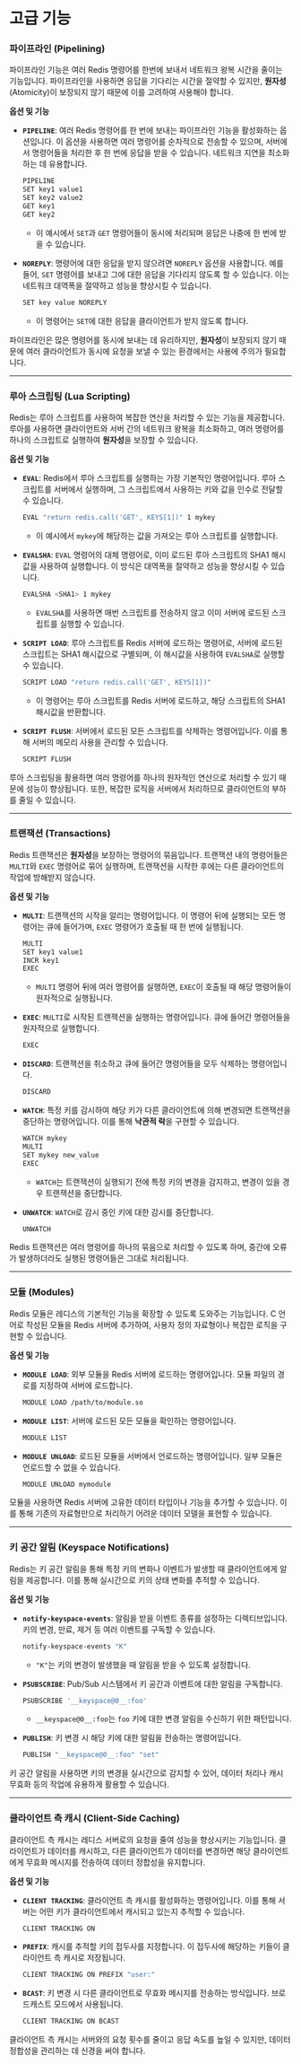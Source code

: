 # 고급 기능

### **파이프라인 (Pipelining)**

파이프라인 기능은 여러 Redis 명령어를 한번에 보내서 네트워크 왕복 시간을 줄이는 기능입니다. 파이프라인을 사용하면 응답을 기다리는 시간을 절약할 수 있지만, **원자성**(Atomicity)이 보장되지 않기 때문에 이를 고려하여 사용해야 합니다.

**옵션 및 기능**

*   **`PIPELINE`**: 여러 Redis 명령어를 한 번에 보내는 파이프라인 기능을 활성화하는 옵션입니다. 이 옵션을 사용하면 여러 명령어를 순차적으로 전송할 수 있으며, 서버에서 명령어들을 처리한 후 한 번에 응답을 받을 수 있습니다. 네트워크 지연을 최소화하는 데 유용합니다.

    ```bash
    PIPELINE
    SET key1 value1
    SET key2 value2
    GET key1
    GET key2
    ```

    * 이 예시에서 `SET`과 `GET` 명령어들이 동시에 처리되며 응답은 나중에 한 번에 받을 수 있습니다.
*   **`NOREPLY`**: 명령어에 대한 응답을 받지 않으려면 `NOREPLY` 옵션을 사용합니다. 예를 들어, `SET` 명령어를 보내고 그에 대한 응답을 기다리지 않도록 할 수 있습니다. 이는 네트워크 대역폭을 절약하고 성능을 향상시킬 수 있습니다.

    ```bash
    SET key value NOREPLY
    ```

    * 이 명령어는 `SET`에 대한 응답을 클라이언트가 받지 않도록 합니다.

파이프라인은 많은 명령어를 동시에 보내는 데 유리하지만, **원자성**이 보장되지 않기 때문에 여러 클라이언트가 동시에 요청을 보낼 수 있는 환경에서는 사용에 주의가 필요합니다.

***

### **루아 스크립팅 (Lua Scripting)**

Redis는 루아 스크립트를 사용하여 복잡한 연산을 처리할 수 있는 기능을 제공합니다. 루아를 사용하면 클라이언트와 서버 간의 네트워크 왕복을 최소화하고, 여러 명령어를 하나의 스크립트로 실행하여 **원자성**을 보장할 수 있습니다.

**옵션 및 기능**

*   **`EVAL`**: Redis에서 루아 스크립트를 실행하는 가장 기본적인 명령어입니다. 루아 스크립트를 서버에서 실행하며, 그 스크립트에서 사용하는 키와 값을 인수로 전달할 수 있습니다.

    ```bash
    EVAL "return redis.call('GET', KEYS[1])" 1 mykey
    ```

    * 이 예시에서 `mykey`에 해당하는 값을 가져오는 루아 스크립트를 실행합니다.
*   **`EVALSHA`**: `EVAL` 명령어의 대체 명령어로, 이미 로드된 루아 스크립트의 SHA1 해시값을 사용하여 실행합니다. 이 방식은 대역폭을 절약하고 성능을 향상시킬 수 있습니다.

    ```bash
    EVALSHA <SHA1> 1 mykey
    ```

    * `EVALSHA`를 사용하면 매번 스크립트를 전송하지 않고 이미 서버에 로드된 스크립트를 실행할 수 있습니다.
*   **`SCRIPT LOAD`**: 루아 스크립트를 Redis 서버에 로드하는 명령어로, 서버에 로드된 스크립트는 SHA1 해시값으로 구별되며, 이 해시값을 사용하여 `EVALSHA`로 실행할 수 있습니다.

    ```bash
    SCRIPT LOAD "return redis.call('GET', KEYS[1])"
    ```

    * 이 명령어는 루아 스크립트를 Redis 서버에 로드하고, 해당 스크립트의 SHA1 해시값을 반환합니다.
*   **`SCRIPT FLUSH`**: 서버에서 로드된 모든 스크립트를 삭제하는 명령어입니다. 이를 통해 서버의 메모리 사용을 관리할 수 있습니다.

    ```bash
    SCRIPT FLUSH
    ```

루아 스크립팅을 활용하면 여러 명령어를 하나의 원자적인 연산으로 처리할 수 있기 때문에 성능이 향상됩니다. 또한, 복잡한 로직을 서버에서 처리하므로 클라이언트의 부하를 줄일 수 있습니다.

***

### **트랜잭션 (Transactions)**

Redis 트랜잭션은 **원자성**을 보장하는 명령어의 묶음입니다. 트랜잭션 내의 명령어들은 `MULTI`와 `EXEC` 명령어로 묶어 실행하며, 트랜잭션을 시작한 후에는 다른 클라이언트의 작업에 방해받지 않습니다.

**옵션 및 기능**

*   **`MULTI`**: 트랜잭션의 시작을 알리는 명령어입니다. 이 명령어 뒤에 실행되는 모든 명령어는 큐에 들어가며, `EXEC` 명령어가 호출될 때 한 번에 실행됩니다.

    ```bash
    MULTI
    SET key1 value1
    INCR key1
    EXEC
    ```

    * `MULTI` 명령어 뒤에 여러 명령어를 실행하면, `EXEC`이 호출될 때 해당 명령어들이 원자적으로 실행됩니다.
*   **`EXEC`**: `MULTI`로 시작된 트랜잭션을 실행하는 명령어입니다. 큐에 들어간 명령어들을 원자적으로 실행합니다.

    ```bash
    EXEC
    ```
*   **`DISCARD`**: 트랜잭션을 취소하고 큐에 들어간 명령어들을 모두 삭제하는 명령어입니다.

    ```bash
    DISCARD
    ```
*   **`WATCH`**: 특정 키를 감시하여 해당 키가 다른 클라이언트에 의해 변경되면 트랜잭션을 중단하는 명령어입니다. 이를 통해 **낙관적 락**을 구현할 수 있습니다.

    ```bash
    WATCH mykey
    MULTI
    SET mykey new_value
    EXEC
    ```

    * `WATCH`는 트랜잭션이 실행되기 전에 특정 키의 변경을 감지하고, 변경이 있을 경우 트랜잭션을 중단합니다.
*   **`UNWATCH`**: `WATCH`로 감시 중인 키에 대한 감시를 중단합니다.

    ```bash
    UNWATCH
    ```

Redis 트랜잭션은 여러 명령어를 하나의 묶음으로 처리할 수 있도록 하며, 중간에 오류가 발생하더라도 실행된 명령어들은 그대로 처리됩니다.

***

### **모듈 (Modules)**

Redis 모듈은 레디스의 기본적인 기능을 확장할 수 있도록 도와주는 기능입니다. C 언어로 작성된 모듈을 Redis 서버에 추가하여, 사용자 정의 자료형이나 복잡한 로직을 구현할 수 있습니다.

**옵션 및 기능**

*   **`MODULE LOAD`**: 외부 모듈을 Redis 서버에 로드하는 명령어입니다. 모듈 파일의 경로를 지정하여 서버에 로드합니다.

    ```bash
    MODULE LOAD /path/to/module.so
    ```
*   **`MODULE LIST`**: 서버에 로드된 모든 모듈을 확인하는 명령어입니다.

    ```bash
    MODULE LIST
    ```
*   **`MODULE UNLOAD`**: 로드된 모듈을 서버에서 언로드하는 명령어입니다. 일부 모듈은 언로드할 수 없을 수 있습니다.

    ```bash
    MODULE UNLOAD mymodule
    ```

모듈을 사용하면 Redis 서버에 고유한 데이터 타입이나 기능을 추가할 수 있습니다. 이를 통해 기존의 자료형만으로 처리하기 어려운 데이터 모델을 표현할 수 있습니다.

***

### **키 공간 알림 (Keyspace Notifications)**

Redis는 키 공간 알림을 통해 특정 키의 변화나 이벤트가 발생할 때 클라이언트에게 알림을 제공합니다. 이를 통해 실시간으로 키의 상태 변화를 추적할 수 있습니다.

**옵션 및 기능**

*   **`notify-keyspace-events`**: 알림을 받을 이벤트 종류를 설정하는 디렉티브입니다. 키의 변경, 만료, 제거 등 여러 이벤트를 구독할 수 있습니다.

    ```bash
    notify-keyspace-events "K"
    ```

    * `"K"`는 키의 변경이 발생했을 때 알림을 받을 수 있도록 설정합니다.
*   **`PSUBSCRIBE`**: Pub/Sub 시스템에서 키 공간과 이벤트에 대한 알림을 구독합니다.

    ```bash
    PSUBSCRIBE '__keyspace@0__:foo'
    ```

    * `__keyspace@0__:foo`는 `foo` 키에 대한 변경 알림을 수신하기 위한 패턴입니다.
*   **`PUBLISH`**: 키 변경 시 해당 키에 대한 알림을 전송하는 명령어입니다.

    ```bash
    PUBLISH "__keyspace@0__:foo" "set"
    ```

키 공간 알림을 사용하면 키의 변경을 실시간으로 감지할 수 있어, 데이터 처리나 캐시 무효화 등의 작업에 유용하게 활용할 수 있습니다.

***

### **클라이언트 측 캐시 (Client-Side Caching)**

클라이언트 측 캐시는 레디스 서버로의 요청을 줄여 성능을 향상시키는 기능입니다. 클라이언트가 데이터를 캐시하고, 다른 클라이언트가 데이터를 변경하면 해당 클라이언트에게 무효화 메시지를 전송하여 데이터 정합성을 유지합니다.

**옵션 및 기능**

*   **`CLIENT TRACKING`**: 클라이언트 측 캐시를 활성화하는 명령어입니다. 이를 통해 서버는 어떤 키가 클라이언트에서 캐시되고 있는지 추적할 수 있습니다.

    ```bash
    CLIENT TRACKING ON
    ```
*   **`PREFIX`**: 캐시를 추적할 키의 접두사를 지정합니다. 이 접두사에 해당하는 키들이 클라이언트 측 캐시로 저장됩니다.

    ```bash
    CLIENT TRACKING ON PREFIX "user:"
    ```
*   **`BCAST`**: 키 변경 시 다른 클라이언트로 무효화 메시지를 전송하는 방식입니다. 브로드캐스트 모드에서 사용됩니다.

    ```bash
    CLIENT TRACKING ON BCAST
    ```

클라이언트 측 캐시는 서버와의 요청 횟수를 줄이고 응답 속도를 높일 수 있지만, 데이터 정합성을 관리하는 데 신경을 써야 합니다.
